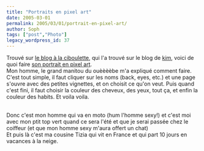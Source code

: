 ```yaml
---
title: "Portraits en pixel art"
date: 2005-03-01
permalink: 2005/03/01/portrait-en-pixel-art/
author: Soph
tags: ["post","Photo"]
legacy_wordpress_id: 37
---
```


Trouvé sur <a href="http://missgally.free.fr/blog/" hreflang="fr">le blog à la ciboulette</a>, qui l'a trouvé sur le blog de <a href="http://magickim.free.fr/blogger.html" hreflang="fr">kim</a>, voici de quoi faire <a href="http://illustmaker.abi-station.com/index_en.shtml" hreflang="en">son portrait en pixel art</a>.<br />
Mon homme, le grand manitou du ouèèèèbe m'a expliqué comment faire. C'est tout simple, il faut cliquer sur les noms (back, eyes, etc.) et une page s'ouvre avec des petites vignettes, et on choisit ce qu'on veut. Puis quand c'est fini, il faut choisir la couleur des cheveux, des yeux, tout ça, et enfin la couleur des habits. Et voila voila.<br />

<img src="https://64k.be/wp-content/uploads/2006/ced.gif" alt="" /> <img src="https://64k.be/wp-content/uploads/2006/soph2.gif" alt="" />  <br />
Donc c'est mon homme qui va en moto (hum l'homme sexy!) et c'est moi avec mon ptit top vert quand ce sera l'été et que je serai passée chez le coiffeur (et que mon homme sexy m'aura offert un chat) <br />
<img src="https://64k.be/wp-content/uploads/2006/tiz.gif" alt="" /><br />
Et puis là c'est ma cousine Tizia qui vit en France et qui part 10 jours en vacances à la neige.
